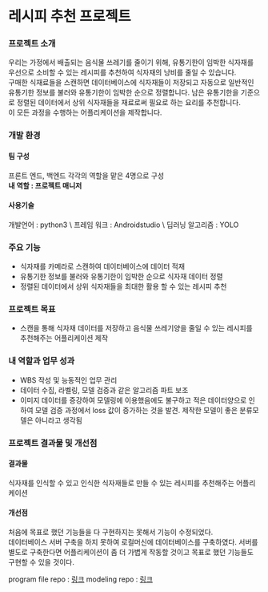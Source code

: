 # 레시피 추천 프로젝트

### 프로젝트 소개
우리는 가정에서 배출되는 음식물 쓰레기를 줄이기 위해, 유통기한이 임박한 식자재를 우선으로 소비할 수 있는 레시피를 추천하여 식자재의 낭비를 줄일 수 있습니다.\
구매한 식재료들을 스캔하면 데이터베이스에 식자재들이 저장되고 자동으로 일반적인 유통기한 정보를 불러와 유통기한이 임박한 순으로 정렬합니다. 남은 유통기한을 기준으로 정렬된 데이터에서 상위 식자재들을 재료로써 필요로 하는 요리를 추천합니다.\
이 모든 과정을 수행하는 어플리케이션을 제작합니다.


### 개발 환경

#### 팀 구성
프론트 엔드, 백엔드 각각의 역할을 맡은 4명으로 구성\
**내 역할 : 프로젝트 매니저**
#### 사용기술
개발언어 : python3 \ 프레임 워크 : Androidstudio \ 딥러닝 알고리즘 : YOLO

### 주요 기능
* 식자재를 카메라로 스캔하여 데이터베이스에 데이터 적재 
* 유통기한 정보를 불러와 유통기한이 임박한 순으로 식자재 데이터 정렬
* 정렬된 데이터에서 상위 식자재들을 최대한 활용 할 수 있는 레시피 추천

### 프로젝트 목표
* 스캔을 통해 식자재 데이터를 저장하고 음식물 쓰레기양을 줄일 수 있는 레시피를 추천해주는 어플리케이션 제작

### 내 역할과 업무 성과
* WBS 작성 및 능동적인 업무 관리
* 데이터 수집, 라벨링, 모델 검증과 같은 알고리즘 파트 보조
* 이미지 데이터를 증강하여 모델링에 이용했음에도 불구하고 적은 데이터양으로 인하여 모델 검증 과정에서 loss 값이 증가하는 것을 발견. 제작한 모델이 좋은 분류모델은 아니라고 생각됨

### 프로젝트 결과물 및 개선점
#### 결과물
식자재를 인식할 수 있고 인식한 식자재들로 만들 수 있는 레시피를 추천해주는 어플리케이션
#### 개선점
처음에 목표로 했던 기능들을 다 구현하지는 못해서 기능이 수정되었다.\
데이터베이스 서버 구축을 하지 못하여 로컬머신에 데이터베이스를 구축하였다. 서버를 별도로 구축한다면 어플리케이션이 좀 더 가볍게 작동할 것이고 목표로 했던 기능들도 구현할 수 있을 것이다.


program file repo : [링크](https://github.com/sexymonster/Projects-TeamProject-Doeat)
modeling repo : [링크](https://github.com/sexymonster/DO_EAT)
